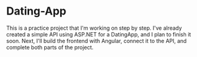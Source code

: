 # Dating-App
This is a practice project that I'm working on step by step. I've already created a simple API using ASP.NET for a DatingApp, and I plan to finish it soon. Next, I'll build the frontend with Angular, connect it to the API, and complete both parts of the project.
